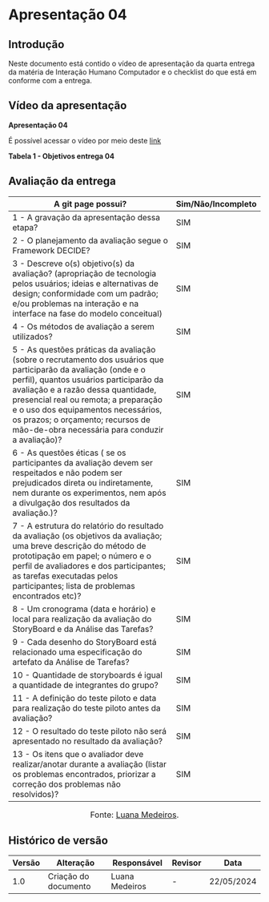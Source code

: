 # Apresentação 04

## Introdução
Neste documento está contido o vídeo de apresentação da quarta entrega da matéria de Interação Humano Computador e o checklist do que está em conforme com a entrega.

## Vídeo da apresentação

**Apresentação 04**

É possível acessar o vídeo por meio deste [link](https://youtu.be/qwyXyeaKul8)

**Tabela 1 - Objetivos entrega 04**

## Avaliação da entrega

A git page possui?                     | Sim/Não/Incompleto
-------------------------------------- | ------------------
1 - A gravação da apresentação dessa etapa? | SIM
2 - O planejamento da avaliação segue o Framework DECIDE? | SIM
3 - Descreve o(s) objetivo(s) da avaliação? (apropriação de tecnologia pelos usuários; ideias e alternativas de design; conformidade com um padrão; e/ou problemas na interação e na interface na fase do modelo conceitual) | SIM
4 - Os métodos de avaliação a serem utilizados? | SIM
5 - As questões práticas da avaliação (sobre o recrutamento dos usuários que participarão da avaliação (onde e o perfil), quantos usuários participarão da avaliação e a razão dessa quantidade, presencial real ou remota; a preparação e o uso dos equipamentos necessários, os prazos; o orçamento; recursos de mão-de-obra necessária para conduzir a avaliação)? | SIM
6 - As questões éticas ( se os participantes da avaliação devem ser respeitados e não podem ser prejudicados direta ou indiretamente, nem durante os experimentos, nem após a divulgação dos resultados da avaliação.)? | SIM
7 - A estrutura do relatório do resultado da avaliação (os objetivos da avaliação; uma breve descrição do método de prototipação em papel; o número e o perfil de avaliadores e dos participantes; as tarefas executadas pelos participantes; lista de problemas encontrados etc)? | SIM
8 - Um cronograma (data e horário) e local para realização da avaliação do StoryBoard e da Análise das Tarefas? | SIM
9 - Cada desenho do StoryBoard está relacionado uma especificação do artefato da Análise de Tarefas? | SIM
10 - Quantidade de storyboards é igual a quantidade de integrantes do grupo? | SIM
11 - A definição do teste piloto e data para realização do teste piloto antes da avaliação? | SIM
12 - O resultado do teste piloto não será apresentado no resultado da avaliação?  | SIM
13 - Os itens que o avaliador deve realizar/anotar durante a avaliação (listar os problemas encontrados, priorizar a correção dos problemas não resolvidos)? | SIM

<center>
  
<font size="3"><p style="text-align: center">Fonte: [Luana Medeiros](https://github.com/LuaMedeiros).</p></font>

</center>

## Histórico de versão

| Versão | Alteração                  | Responsável      | Revisor         | Data       |
| ------ | -------------------------- | ---------------- | --------------- | ---------- |
| 1.0    | Criação do documento       | Luana Medeiros   | -               | 22/05/2024 |
